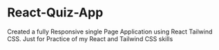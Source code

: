 # React-Quiz-App
Created a fully Responsive single Page Application using React Tailwind CSS. Just for Practice of my React and Tailwind CSS skills
